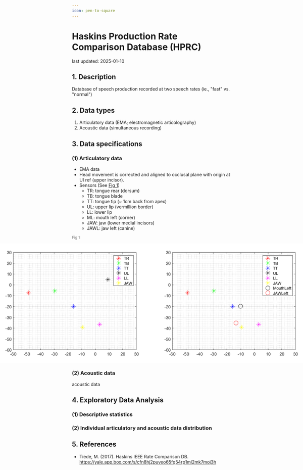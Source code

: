 ```yaml
---
icon: pen-to-square
---
```


# Haskins Production Rate Comparison Database (HPRC)
last updated: 2025-01-10

## 1. Description
Database of speech production recorded at two speech rates (ie., "fast" vs. "normal")

## 2. Data types
1. Articulatory data (EMA; electromagnetic articolography)
2. Acoustic data (simultaneous recording)

## 3. Data specifications
### (1) Articulatory data
- EMA data
- Head movement is corrected and aligned to occlusal plane with origin at UI ref (upper incisor).
- Sensors (See <a href="#fig1">Fig 1</a>)
    - TR: tongue rear (dorsum)
    - TB:  tongue blade
    - TT: tongue tip (~ 1cm back from apex)
    - UL: upper lip (vermillion border)
    - LL: lower lip
    - ML: mouth left (corner)
    - JAW: jaw (lower medial incisors)
    - JAWL: jaw left (canine)

<p id="fig1" style="font-size:smaller; color:gray">Fig 1</p>
<div style="display:flex; justify-content:center; align-items:center">
<img src="../../assets/ieee_rate_comparison/EMA_config.png" />
<img src="../../assets/ieee_rate_comparison/EMA_config_all.png" />
</div>

### (2) Acoustic data
acoustic data

## 4. Exploratory Data Analysis
### (1) Descriptive statistics


### (2) Individual articulatory and acoustic data distribution



## 5. References
- Tiede, M. (2017). Haskins IEEE Rate Comparison DB. https://yale.app.box.com/s/cfn8hj2puveo65fq54rp1ml2mk7moj3h

